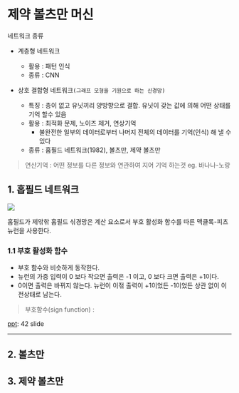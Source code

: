 # 제약 볼츠만 머신 

네트워크 종류 
- 계층형 네트워크 
    - 활용 : 패턴 인식
    - 종류 : CNN

- 상호 결합형 네트워크`(그래프 모형을 기원으로 하는 신경망)`
    - 특징 : 층이 없고 유닛끼리 양방향으로 결합. 유닛이 갖는 값에 의해 어떤 상태를 기억 할수 있음
    - 활용 : 최적화 문제, 노이즈 제거, 연상기억 
        - 불완전한 일부의 데이터로부터 나머지 전체의 데이터를 기억(인식) 해 낼 수 있다
    - 종류 : 홉필드 네트워크(1982), 볼츠만, 제약 볼츠만 

> 연산기억 : 어떤 정보를 다른 정보와 연관하여 지어 기억 하는것 eg. 바나나-노랑



## 1. 홉필드 네트워크 

![](https://i.imgur.com/aXzW4Yy.png)


홉필드가 제앆핚 홉필드 싞경망은 계산 요소로서 부호 활성화 함수를 따른 맥클록-피츠뉴런을 사용한다.

### 1.1 부호 활성화 함수
- 부호 함수와 비슷하게 동작한다.
- 뉴런의 가중 입력이 0 보다 작으면 출력은 -1 이고, 0 보다 크면 출력은 +1이다.
- 0이면 출력은 바뀌지 않는다. 뉴런이 이젂 출력이 +1이었든 -1이었든 상관 없이 이전상태로 남는다. 


> 부호함수(sign function) : 


[ppt](http://kowon.dongseo.ac.kr/~dkkang/AI2011Fall/W0607.pdf): 42 slide

---

## 2. 볼츠만 




## 3. 제약 볼츠만 